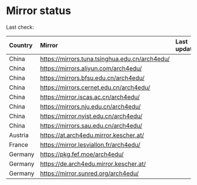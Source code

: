 <script src="./time.js"></script>
# Mirror status
Last check: <script type="text/javascript">localize(1707657511.1284962);</script>

|Country|Mirror|Last update|
|:------|:-----|:----------|
|China|https://mirrors.tuna.tsinghua.edu.cn/arch4edu/|<script type="text/javascript">localize(1707633064);</script>|
|China|https://mirrors.aliyun.com/arch4edu/|<script type="text/javascript">localize(1707633064);</script>|
|China|https://mirrors.bfsu.edu.cn/arch4edu/|<script type="text/javascript">localize(1707633064);</script>|
|China|https://mirrors.cernet.edu.cn/arch4edu/|<script type="text/javascript">localize(1707633064);</script>|
|China|https://mirror.iscas.ac.cn/arch4edu/|<script type="text/javascript">localize(1707633064);</script>|
|China|https://mirrors.nju.edu.cn/arch4edu/|<script type="text/javascript">localize(1707589735);</script>|
|China|https://mirror.nyist.edu.cn/arch4edu/|<script type="text/javascript">localize(1707633064);</script>|
|China|https://mirrors.sau.edu.cn/arch4edu/|<script type="text/javascript">localize(1707633064);</script>|
|Austria|https://at.arch4edu.mirror.kescher.at/|<script type="text/javascript">localize(1707633064);</script>|
|France|https://mirror.lesviallon.fr/arch4edu/|<script type="text/javascript">localize(1707633064);</script>|
|Germany|https://pkg.fef.moe/arch4edu/|<script type="text/javascript">localize(1707633064);</script>|
|Germany|https://de.arch4edu.mirror.kescher.at/|<script type="text/javascript">localize(1707633064);</script>|
|Germany|https://mirror.sunred.org/arch4edu/|<script type="text/javascript">localize(1707633064);</script>|

<script src="./tablefilter/tablefilter.js"></script>
<script src="./table.js"></script>